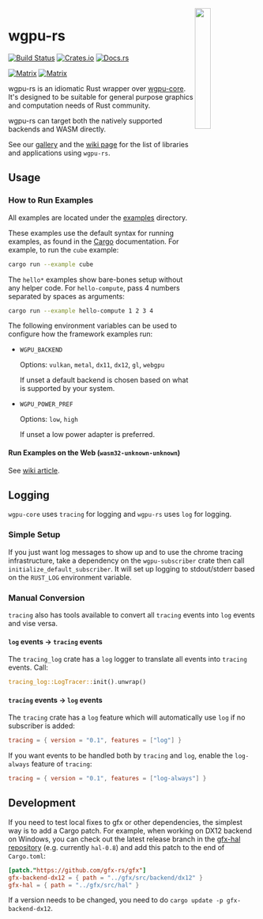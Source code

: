 <img align="right" width="25%" src="logo.png">

# wgpu-rs

[![Build Status](https://github.com/gfx-rs/wgpu-rs/workflows/CI/badge.svg?branch=master)](https://github.com/gfx-rs/wgpu-rs/actions)
[![Crates.io](https://img.shields.io/crates/v/wgpu.svg)](https://crates.io/crates/wgpu)
[![Docs.rs](https://docs.rs/wgpu/badge.svg)](https://docs.rs/wgpu)

[![Matrix](https://img.shields.io/badge/Dev_Matrix-%23wgpu%3Amatrix.org-blueviolet.svg)](https://matrix.to/#/#wgpu:matrix.org)
[![Matrix](https://img.shields.io/badge/User_Matrix-%23wgpu--users%3Amatrix.org-blueviolet.svg)](https://matrix.to/#/#wgpu-users:matrix.org)

wgpu-rs is an idiomatic Rust wrapper over [wgpu-core](https://github.com/gfx-rs/wgpu). It's designed to be suitable for general purpose graphics and computation needs of Rust community.

wgpu-rs can target both the natively supported backends and WASM directly.

See our [gallery](https://wgpu.rs/#showcase) and the [wiki page](https://github.com/gfx-rs/wgpu-rs/wiki/Applications-and-Libraries) for the list of libraries and applications using `wgpu-rs`.

## Usage

### How to Run Examples

All examples are located under the [examples](examples) directory.

These examples use the default syntax for running examples, as found in the [Cargo](https://doc.rust-lang.org/cargo/reference/manifest.html#examples) documentation. For example, to run the `cube` example:

```bash
cargo run --example cube
```

The `hello*` examples show bare-bones setup without any helper code. For `hello-compute`, pass 4 numbers separated by spaces as arguments:

```bash
cargo run --example hello-compute 1 2 3 4
```

The following environment variables can be used to configure how the framework examples run:

- `WGPU_BACKEND`

  Options: `vulkan`, `metal`, `dx11`, `dx12`, `gl`, `webgpu`

  If unset a default backend is chosen based on what is supported
  by your system.

- `WGPU_POWER_PREF`

  Options: `low`, `high`

  If unset a low power adapter is preferred.

#### Run Examples on the Web (`wasm32-unknown-unknown`)

See [wiki article](https://github.com/gfx-rs/wgpu-rs/wiki/Running-on-the-Web-with-WebGPU-and-WebGL).

## Logging

`wgpu-core` uses `tracing` for logging and `wgpu-rs` uses `log` for logging.

### Simple Setup

If you just want log messages to show up and to use the chrome tracing infrastructure,
take a dependency on the `wgpu-subscriber` crate then call `initialize_default_subscriber`. It will
set up logging to stdout/stderr based on the `RUST_LOG` environment variable.

### Manual Conversion

`tracing` also has tools available to convert all `tracing` events into `log` events and vise versa.

#### `log` events -> `tracing` events

The `tracing_log` crate has a `log` logger to translate all events into `tracing` events. Call:

```rust
tracing_log::LogTracer::init().unwrap()
```

#### `tracing` events -> `log` events

The `tracing` crate has a `log` feature which will automatically use `log` if no subscriber is added:

```toml
tracing = { version = "0.1", features = ["log"] }
```

If you want events to be handled both by `tracing` and `log`, enable the `log-always` feature of `tracing`:

```toml
tracing = { version = "0.1", features = ["log-always"] }
```

## Development

If you need to test local fixes to gfx or other dependencies, the simplest way is to add a Cargo patch. For example, when working on DX12 backend on Windows, you can check out the latest release branch in the [gfx-hal repository](https://github.com/gfx-rs/gfx) (e.g. currently `hal-0.8`) and add this patch to the end of `Cargo.toml`:

```toml
[patch."https://github.com/gfx-rs/gfx"]
gfx-backend-dx12 = { path = "../gfx/src/backend/dx12" }
gfx-hal = { path = "../gfx/src/hal" }
```

If a version needs to be changed, you need to do `cargo update -p gfx-backend-dx12`.
